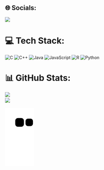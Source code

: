 
## 🌐 Socials:
[![](https://visitcount.itsvg.in/api?id=lamisgosu11&icon=5&color=12)](https://visitcount.itsvg.in)
# 💻 Tech Stack:
![C](https://img.shields.io/badge/c-%2300599C.svg?style=flat&logo=c&logoColor=white) ![C++](https://img.shields.io/badge/c++-%2300599C.svg?style=flat&logo=c%2B%2B&logoColor=white) ![Java](https://img.shields.io/badge/java-%23ED8B00.svg?style=flat&logo=java&logoColor=white) ![JavaScript](https://img.shields.io/badge/javascript-%23323330.svg?style=flat&logo=javascript&logoColor=%23F7DF1E) ![R](https://img.shields.io/badge/r-%23276DC3.svg?style=flat&logo=r&logoColor=white) ![Python](https://img.shields.io/badge/python-3670A0?style=flat&logo=python&logoColor=ffdd54)
# 📊 GitHub Stats:
![](https://github-readme-stats-lamisgosu11.vercel.app/api?username=lamisgosu11&title_color=F2BED1&text_color=F2BED1&bg_color=DEG,03001e,7303c0,ec38bc,fdeff9&hide_border=false&include_all_commits=true&count_private=true&show_icons=true)<br/>
![](https://github-readme-stats-lamisgosu11.vercel.app/api/top-langs/?username=lamisgosu11&title_color=F2BED1&text_color=F2BED1&bg_color=DEG,03001e,7303c0,ec38bc,fdeff9&hide_border=false&include_all_commits=true&count_private=true&hide_progress=true)<br/>
<!-- 
![GitHub Activity Graph](https://github-readme-activity-graph.cyclic.app/graph?username=lamisgosu11&theme=rogue) -->
![Snake Animation](https://github.com/lamisgosu11/lamisgosu11/blob/output/github-contribution-grid-snake-dark.svg)



</details>
